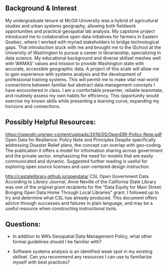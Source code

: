 ## Background & Interest 

My undergraduate tenure at McGill University was a hybrid of agricultural studies and urban systems geography, allowing both 
fieldwork opportunities and practical geospatial lab analysis. My capstone project introduced me to collaborative open data 
initiatives for farmers in Eastern Quebec, where I worked with myriad stakeholders to bridge technological gaps. That 
introduction stuck with me and brought me to the iSchool at the University of Washington to pursue a career in librarianship, 
specializing in data science. My educational background and diverse skillset meshes well with WAMAS’ values and mission to 
provide Washington state with accurate, accessible geographic data. A project of this scale will allow me to gain experience 
with systems analysis and the development of professional training systems. This will permit me to make vital real-world 
connections between familiar but abstract data management concepts I have encountered in class. I am a comfortable presenter, 
reliable teammate, and routinely assess my own habits for efficiency. This opportunity would exercise my known skills while 
presenting a learning curve, expanding my horizons and connections. 

## Possibly Helpful Resources:

https://opendri.org/wp-content/uploads/2016/05/OpenDRI-Policy-Note.pdf
Open Data for Resilience: Policy Note and Principles
Despite specifically addressing Disaster Relief plans, the concept can overlap with geo-coding. The publication it offers a 
model for information sharing across government and the private sector, emphasizing the need for models that are easily 
communicated and dynamic. Suggested further reading is useful for exploring open source licenses and user-centered design 
instruction. 

http://castatelibrary.github.io/opendata/
CSL Open Government Data
According to *Library Journal*, Anne Neville of the California State Library was one of the original grant recipients for the 
“Data Equity for Main Street: Bringing Open Data Home Through Local Libraries” grant. I followed up to try and determine what 
CSL has already produced. This document offers advice through successes and failures in plain language, and may be a useful 
resource when constructing instructional tools.  


## Questions:

- In addition to WA’s Geospatial Data Management Policy, what other formal guidelines should I be familiar with?

- Software systems analysis is an identified weak spot in my existing skillset. Can you recommend any resources I can use to familiarize myself with best practices?
 
